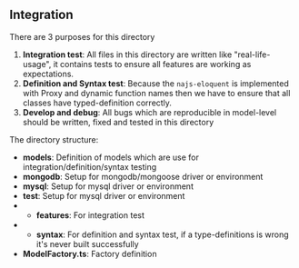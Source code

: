 ## Integration

There are 3 purposes for this directory

1.  **Integration test**: All files in this directory are written like "real-life-usage", it contains tests to ensure all features are working as expectations.
2.  **Definition and Syntax test**: Because the `najs-eloquent` is implemented with Proxy and dynamic function names then we have to ensure that all classes have typed-definition correctly.
3.  **Develop and debug**: All bugs which are reproducible in model-level should be written, fixed and tested in this directory

The directory structure:

* **models**: Definition of models which are use for integration/definition/syntax testing
* **mongodb**: Setup for mongodb/mongoose driver or environment
* **mysql**: Setup for mysql driver or environment
* **test**: Setup for mysql driver or environment
* * **features**: For integration test
* * **syntax**: For definition and syntax test, if a type-definitions is wrong it's never built successfully
* **ModelFactory.ts**: Factory definition
